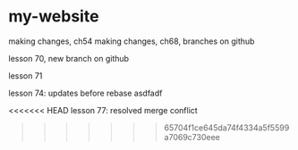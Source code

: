 # my-website
making changes, ch54
making changes, ch68, branches on github

lesson 70, new branch on github

lesson 71

lesson 74: updates before rebase
asdfadf

<<<<<<< HEAD
lesson 77: resolved merge conflict
>>>>>>> 65704f1ce645da74f4334a5f5599a7069c730eee
